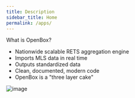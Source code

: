 ```yaml
---
title: Description
sidebar_title: Home
permalink: /apps/
---
```


What is OpenBox?

* Nationwide scalable RETS aggregation engine
* Imports MLS data in real time
* Outputs standardized data
* Clean, documented, modern code
* OpenBox is a "three layer cake"

![image](https://user-images.githubusercontent.com/12067297/57533408-60c5ee00-7346-11e9-8649-7ec652e360a7.png)
